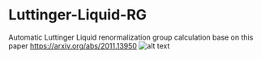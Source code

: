 # Luttinger-Liquid-RG
Automatic Luttinger Liquid renormalization group calculation base on this paper https://arxiv.org/abs/2011.13950
![alt text](https://github.com/[WandaHou]/[Luttinger-Liquid-RG]/blob/[main]/fgi.png?raw=true)
